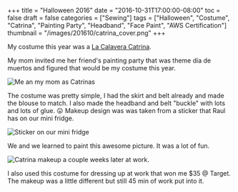 +++
title = "Halloween 2016"
date = "2016-10-31T17:00:00-08:00"
toc = false
draft = false
categories = ["Sewing"]
tags = ["Halloween", "Costume", "Catrina", "Painting Party", "Headband", "Face Paint", "AWS Certification"]
thumbnail = "/images/201610/catrina_cover.png"
+++

My costume this year was a [La Calavera Catrina](https://en.wikipedia.org/wiki/La_Calavera_Catrina).

My mom invited me her friend's painting party that was theme día de muertos and figured that would be my costume this year.

<img src="/images/201610/catrina2.png" alt="Me an my mom as Catrinas" title="Me and my mom as Catrinas">

The costume was pretty simple, I had the skirt and belt already and made the blouse to match.
I also made the headband and belt "buckle" with lots and lots of glue. :stuck_out_tongue:
Makeup design was was taken from a sticker that Raul has on our mini fridge.

<img src="/images/201610/catrina1.png" alt="Sticker on our mini fridge" title="Sticker on our mini fridge">

We  and we learned to paint this awesome picture. It was a lot of fun.

<img src="/images/201610/catrina3.png" alt="Catrina makeup a couple weeks later at work." title="Catrina makeup a couple weeks later at work.">

I also used this costume for dressing up at work that won me $35 @ Target. The makeup was a little different but still 45 min of work put into it.
